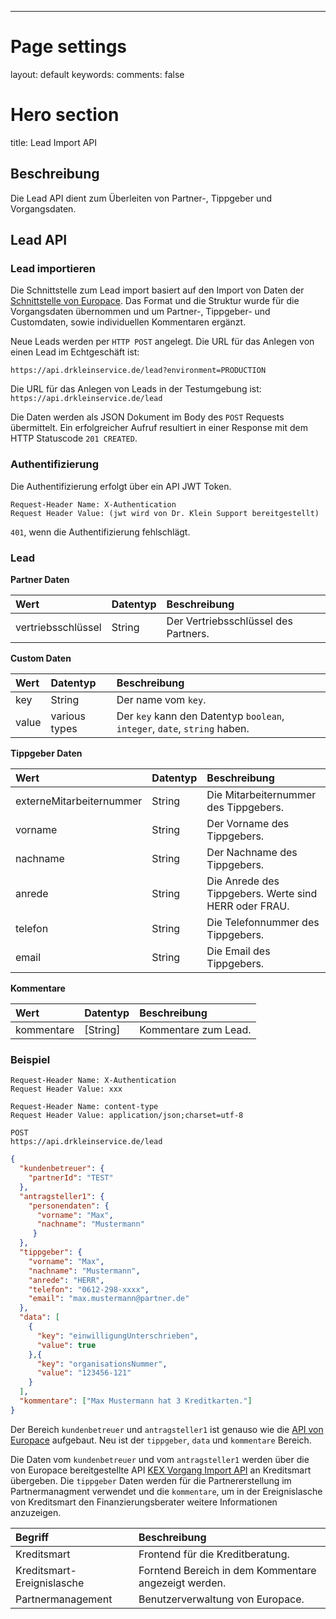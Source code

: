 ---
# Page settings
layout: default
keywords:
comments: false

# Hero section
title: Lead Import API

## Beschreibung
Die Lead API dient zum Überleiten von Partner-, Tippgeber und Vorgangsdaten.

## Lead API

### Lead importieren

Die Schnittstelle zum Lead import basiert auf den Import von Daten der [Schnittstelle von Europace](`https://docs.api.europace.de/privatkredit/vorgaenge/kex-vorgang-import-api/`).
Das Format und die Struktur wurde für die Vorgangsdaten übernommen und um Partner-, Tippgeber- und Customdaten, sowie individuellen Kommentaren ergänzt.

Neue Leads werden per `HTTP POST` angelegt. Die URL für das Anlegen von einen Lead im Echtgeschäft ist:

`https://api.drkleinservice.de/lead?environment=PRODUCTION`

Die URL für das Anlegen von Leads in der Testumgebung ist:
`https://api.drkleinservice.de/lead`

Die Daten werden als JSON Dokument im Body des `POST` Requests übermittelt. 
Ein erfolgreicher Aufruf resultiert in einer Response mit dem HTTP Statuscode `201 CREATED`.

### Authentifizierung

Die Authentifizierung erfolgt über ein API JWT Token.

```
Request-Header Name: X-Authentication
Request Header Value: (jwt wird von Dr. Klein Support bereitgestellt)
```
`401`, wenn die Authentifizierung fehlschlägt.

### Lead

**Partner Daten**

| Wert | Datentyp | Beschreibung |
| :--- | :------- | :----------- |
| vertriebsschlüssel | String | Der Vertriebsschlüssel des Partners.

**Custom Daten**

| Wert | Datentyp | Beschreibung |
| :--- | :------- | :----------- |
| key | String | Der name vom `key`.
| value | various types| Der `key` kann den Datentyp `boolean`, `integer`, `date`, `string` haben.

**Tippgeber Daten**

| Wert | Datentyp | Beschreibung |
| :--- | :------- | :----------- |
| externeMitarbeiternummer | String | Die Mitarbeiternummer des Tippgebers.
| vorname | String | Der Vorname des Tippgebers.
| nachname | String | Der Nachname des Tippgebers.
| anrede | String | Die Anrede des Tippgebers. Werte sind HERR oder FRAU.
| telefon | String | Die Telefonnummer des Tippgebers.
| email | String | Die Email des Tippgebers.

**Kommentare**

 Wert | Datentyp | Beschreibung |
| :--- | :------- | :----------- |
| kommentare | [String] | Kommentare zum Lead.

### Beispiel

```text
Request-Header Name: X-Authentication
Request Header Value: xxx

Request-Header Name: content-type
Request Header Value: application/json;charset=utf-8

POST
https://api.drkleinservice.de/lead
```

```json
{
  "kundenbetreuer": {
    "partnerId": "TEST"
  },
  "antragsteller1": {
    "personendaten": {
      "vorname": "Max",
      "nachname": "Mustermann"
     }
  },
  "tippgeber": {
    "vorname": "Max",
    "nachname": "Mustermann",
    "anrede": "HERR",
    "telefon": "0612-298-xxxx",
    "email": "max.mustermann@partner.de"
  },
  "data": [
    {
      "key": "einwilligungUnterschrieben",
      "value": true
    },{
      "key": "organisationsNummer",
      "value": "123456-121"
    }
  ],
  "kommentare": ["Max Mustermann hat 3 Kreditkarten."]
}
```
Der Bereich `kundenbetreuer` und `antragsteller1` ist genauso wie die [API von Europace](`https://docs.api.europace.de/privatkredit/vorgaenge/kex-vorgang-import-api/`)  aufgebaut. Neu ist der `tippgeber`, `data` und `kommentare` Bereich.

Die Daten vom `kundenbetreuer` und vom `antragsteller1` werden 
über die von Europace bereitgestellte API [KEX Vorgang Import API](`https://docs.api.europace.de/privatkredit/vorgaenge/kex-vorgang-import-api/`) an Kreditsmart übergeben. 
Die `tippgeber` Daten werden für die Partnererstellung im Partnermanagment verwendet und die `kommentare`, um in der Ereignislasche von Kreditsmart den Finanzierungsberater weitere Informationen anzuzeigen.

 Begriff | Beschreibung |
| :--- | :------- |
| Kreditsmart | Frontend für die Kreditberatung.
| Kreditsmart-Ereignislasche| Forntend Bereich in dem Kommentare angezeigt werden.
| Partnermanagement | Benutzerverwaltung von Europace.
